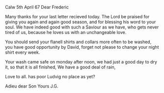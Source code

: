  Calw 5th April 67
Dear Frederic

Many thanks for your last letter recieved today. The Lord be praised for giving you again and again good season, and for blessing his word to your soul. We have indeed good with such a Saviour as we have, who gets never tired of us, because he loves us with an unchangeable love.

You should send your flanell shirts and collars more often to be washed, you have good opportunity by David, forget not please to change your night shirt every week.

Your wash came safe on monday after noon, we had just a good day to dry it, so that it is all finished, We have a good deal of rain,

Love to all. has poor Ludvig no place as yet?

Adieu dear Son
 Yours J.G.
